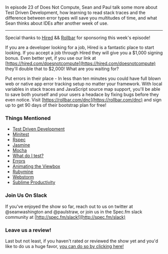 In episode 23 of Does Not Compute, Sean and Paul talk some more about Test Driven Development, how learning to read stack traces and the difference between error types will save you multitudes of time, and what Sean thinks about IDEs after another week of use.

---

Special thanks to [Hired](https://hired.com/doesnotcompute) && [Rollbar](https://rollbar.com/dnc) for sponsoring this week's episode!    

If you are a developer looking for a job, Hired is a fantastic place to start looking. If you accept a job through Hired they will give you a $1,000 signing bonus. Even better yet, if you use our link at [https://hired.com/doesnotcompute](https://hired.com/doesnotcompute) they'll double that to $2,000! What are you waiting for?    

Put errors in their place - In less than ten minutes you could have full blown web or native app error tracking setup no matter your framework. With local variables in stack traces and JavaScript source map support, you'll be able to save both yourself and your users a headace by fixing bugs before they even notice. Visit [https://rollbar.com/dnc](https://rollbar.com/dnc) and sign up to get 90 days of their bootstrap plan for free!    


### Things Mentioned

* [Test Driven Development](https://en.wikipedia.org/wiki/Test-driven_development)
* [Minitest](https://github.com/seattlerb/minitest)
* [Rspec](http://rspec.info/)
* [Jasmine](http://jasmine.github.io/)
* [Mocha](https://mochajs.org/)
* [What do I test?](https://whatdoitest.com/)
* [Errors](http://www.macwright.org/2015/02/28/errors.html)
* [Animating the Viewbox](http://codepen.io/Mamboleoo/post/animating-the-viewbox)
* [Rubymine](https://www.jetbrains.com/ruby/)
* [Webstorm](https://www.jetbrains.com/webstorm/)
* [Sublime Productivity](https://leanpub.com/sublime-productivity)


### Join Us On Slack

If you've enjoyed the show so far, reach out to us on twitter at @seanwashington and @paulstraw, or join us in the Spec.fm slack community at [http://spec.fm/slack!](http://spec.fm/slack)


### Leave us a review!

Last but not least, if you haven't rated or reviewed the show yet and you'd like to do us a huge favor, [you can do so by clicking here!](https://itunes.apple.com/us/podcast/does-not-compute/id1048731980?mt=2)    
